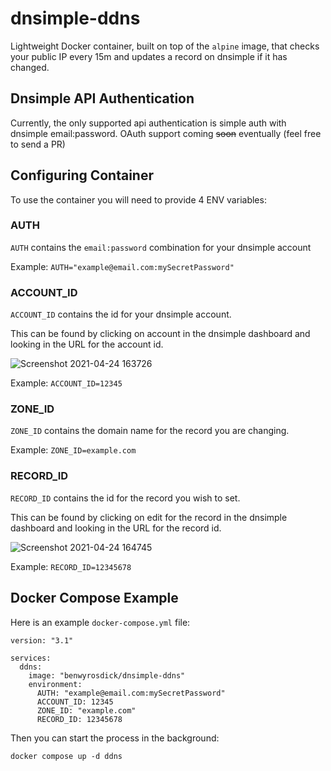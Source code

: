 # dnsimple-ddns

Lightweight Docker container, built on top of the `alpine` image, that checks your public IP every 15m and updates a record on dnsimple if it has changed.

## Dnsimple API Authentication

Currently, the only supported api authentication is simple auth with dnsimple email:password. OAuth support coming ~~soon~~ eventually (feel free to send a PR)

## Configuring Container

To use the container you will need to provide 4 ENV variables:

### AUTH

`AUTH` contains the `email:password` combination for your dnsimple account

Example: `AUTH="example@email.com:mySecretPassword"`

### ACCOUNT_ID

`ACCOUNT_ID` contains the id for your dnsimple account.

This can be found by clicking on account in the dnsimple dashboard and looking in the URL for the account id.

![Screenshot 2021-04-24 163726](https://user-images.githubusercontent.com/1733/115973640-34e4a880-a51c-11eb-8d7c-4bb32757d6b6.png)

Example: `ACCOUNT_ID=12345`

### ZONE_ID

`ZONE_ID` contains the domain name for the record you are changing.

Example: `ZONE_ID=example.com`

### RECORD_ID

`RECORD_ID` contains the id for the record you wish to set.

This can be found by clicking on edit for the record in the dnsimple dashboard and looking in the URL for the record id.

![Screenshot 2021-04-24 164745](https://user-images.githubusercontent.com/1733/115973715-d7049080-a51c-11eb-8e60-3d071ce8dcc8.png)

Example: `RECORD_ID=12345678`

## Docker Compose Example

Here is an example `docker-compose.yml` file:

```
version: "3.1"

services:
  ddns:
    image: "benwyrosdick/dnsimple-ddns"
    environment:
      AUTH: "example@email.com:mySecretPassword"
      ACCOUNT_ID: 12345
      ZONE_ID: "example.com"
      RECORD_ID: 12345678
```

Then you can start the process in the background:

```
docker compose up -d ddns
```
